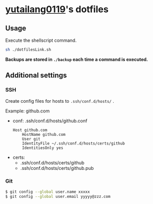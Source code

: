 # [yutailang0119](https://github.com/yutailang0119)'s dotfiles

## Usage

Execute the shellscript command.

```bash
sh ./dotfilesLink.sh
```

**Backups are stored in `./backup` each time a command is executed.**

## Additional settings

### SSH

Create config files for hosts to `.ssh/conf.d/hosts/` .

Example: github.com
- conf: .ssh/conf.d/hosts/github.conf
    ```
    Host github.com
        HostName github.com
        User git
        IdentityFile ~/.ssh/conf.d/hosts/certs/github
        IdentitiesOnly yes
    ```
- certs:
    - .ssh/conf.d/hosts/certs/github
    - .ssh/conf.d/hosts/certs/github.pub

### Git

```bash
$ git config --global user.name xxxxx
$ git config --global user.email yyyyy@zzz.com
```
